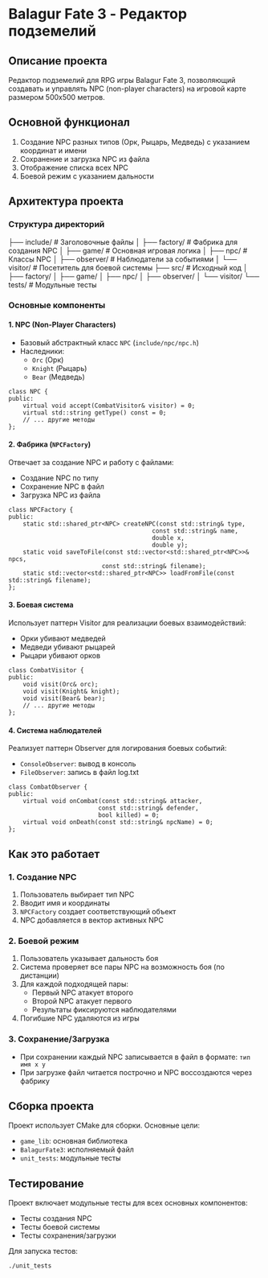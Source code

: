 # Balagur Fate 3 - Редактор подземелий

## Описание проекта
Редактор подземелий для RPG игры Balagur Fate 3, позволяющий создавать и управлять NPC (non-player characters) на игровой карте размером 500x500 метров.

## Основной функционал
1. Создание NPC разных типов (Орк, Рыцарь, Медведь) с указанием координат и имени
2. Сохранение и загрузка NPC из файла
3. Отображение списка всех NPC
4. Боевой режим с указанием дальности

## Архитектура проекта

### Структура директорий
├── include/ # Заголовочные файлы
│ ├── factory/ # Фабрика для создания NPC
│ ├── game/ # Основная игровая логика
│ ├── npc/ # Классы NPC
│ ├── observer/ # Наблюдатели за событиями
│ └── visitor/ # Посетитель для боевой системы
├── src/ # Исходный код
│ ├── factory/
│ ├── game/
│ ├── npc/
│ ├── observer/
│ └── visitor/
└── tests/ # Модульные тесты

### Основные компоненты

#### 1. NPC (Non-Player Characters)
- Базовый абстрактный класс `NPC` (`include/npc/npc.h`)
- Наследники:
  - `Orc` (Орк)
  - `Knight` (Рыцарь)
  - `Bear` (Медведь)

```
class NPC {
public:
    virtual void accept(CombatVisitor& visitor) = 0;
    virtual std::string getType() const = 0;
    // ... другие методы
};
```

#### 2. Фабрика (`NPCFactory`)
Отвечает за создание NPC и работу с файлами:
- Создание NPC по типу
- Сохранение NPC в файл
- Загрузка NPC из файла

```
class NPCFactory {
public:
    static std::shared_ptr<NPC> createNPC(const std::string& type, 
                                        const std::string& name, 
                                        double x, 
                                        double y);
    static void saveToFile(const std::vector<std::shared_ptr<NPC>>& npcs, 
                          const std::string& filename);
    static std::vector<std::shared_ptr<NPC>> loadFromFile(const std::string& filename);
};
```

#### 3. Боевая система
Использует паттерн Visitor для реализации боевых взаимодействий:
- Орки убивают медведей
- Медведи убивают рыцарей
- Рыцари убивают орков

```
class CombatVisitor {
public:
    void visit(Orc& orc);
    void visit(Knight& knight);
    void visit(Bear& bear);
    // ... другие методы
};
```

#### 4. Система наблюдателей
Реализует паттерн Observer для логирования боевых событий:
- `ConsoleObserver`: вывод в консоль
- `FileObserver`: запись в файл log.txt

```
class CombatObserver {
public:
    virtual void onCombat(const std::string& attacker, 
                         const std::string& defender, 
                         bool killed) = 0;
    virtual void onDeath(const std::string& npcName) = 0;
};
```

## Как это работает

### 1. Создание NPC
1. Пользователь выбирает тип NPC
2. Вводит имя и координаты
3. `NPCFactory` создает соответствующий объект
4. NPC добавляется в вектор активных NPC

### 2. Боевой режим
1. Пользователь указывает дальность боя
2. Система проверяет все пары NPC на возможность боя (по дистанции)
3. Для каждой подходящей пары:
   - Первый NPC атакует второго
   - Второй NPC атакует первого
   - Результаты фиксируются наблюдателями
4. Погибшие NPC удаляются из игры

### 3. Сохранение/Загрузка
- При сохранении каждый NPC записывается в файл в формате:
  `тип имя x y`
- При загрузке файл читается построчно и NPC воссоздаются через фабрику

## Сборка проекта
Проект использует CMake для сборки. Основные цели:
- `game_lib`: основная библиотека
- `BalagurFate3`: исполняемый файл
- `unit_tests`: модульные тесты

## Тестирование
Проект включает модульные тесты для всех основных компонентов:
- Тесты создания NPC
- Тесты боевой системы
- Тесты сохранения/загрузки

Для запуска тестов:
```
./unit_tests
```